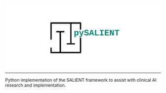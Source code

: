<p align="left", style="text-align: left">
    <img align="center" src="logo/logo_2_no_border.svg" alt="Sandcastle">
    </img>
</p>

****
Python implementation of the SALIENT framework to 
assist with clinical AI research and implementation.
